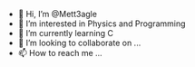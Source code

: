 - 👋 Hi, I’m @Mett3agle
- 👀 I’m interested in Physics and Programming
- 🌱 I’m currently learning C
- 💞️ I’m looking to collaborate on ...
- 📫 How to reach me ...

<!---
Mett3agle/Mett3agle is a ✨ special ✨ repository because its `README.md` (this file) appears on your GitHub profile.
You can click the Preview link to take a look at your changes.
--->

